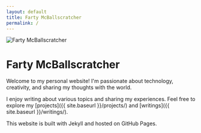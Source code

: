 ```yaml
---
layout: default
title: Farty McBallscratcher
permalink: /
---
```


<img class="right" src="{{ site.baseurl }}/images/profile.jpg" alt="Farty McBallscratcher" title="Farty McBallscratcher" />

# Farty McBallscratcher

Welcome to my personal website! I'm passionate about technology, creativity, and sharing my thoughts with the world.

I enjoy writing about various topics and sharing my experiences. Feel free to explore my [projects]({{ site.baseurl }}/projects/) and [writings]({{ site.baseurl }}/writings/).

This website is built with Jekyll and hosted on GitHub Pages.
